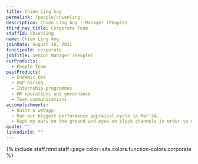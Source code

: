 ```yaml
---
title: Chien Ling Ang
permalink: /people/chienling
description: Chien Ling Ang - Manager (People)
third_nav_title: Corporate Team
staffId: chienling
name: Chien Ling Ang
joinDate: August 10, 2021
functionId: corporate
jobTitle: Senior Manager (People)
curProducts:
  - People Team
pastProducts:
  - Endemic Ops
  - OGP hiring
  - Internship programmes
  - HR operations and governance
  - Team communications
accomplishments:
  - Built a webapp! 
  - Ran our biggest performance appraisal cycle in Mar'24.
  - Kept my ears on the ground and eyes on slack channels in order to curate Friday Closer content every week.
quote: ""
linkedinId: ""
---
```


{% include staff.html staff=page color=site.colors.function-colors.corporate %}
